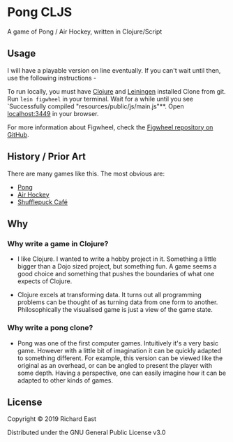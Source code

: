 # Pong CLJS

A game of Pong / Air Hockey, written in Clojure/Script

## Usage
I will have a playable version on line eventually. If you can't wait until then, use the following instructions -

To run locally, you must have [Clojure](https://clojure.org/) and [Leiningen](https://leiningen.org/) installed
Clone from git. 
Run `lein figwheel` in your terminal. Wait for a while until you see `Successfully compiled "resources/public/js/main.js"**. Open [localhost:3449](http://localhost:3449) in your browser.

For more information about Figwheel, check the [Figwheel repository on GitHub](https://github.com/bhauman/lein-figwheel).

## History / Prior Art
There are many games like this.
The most obvious are:
* [Pong](https://en.wikipedia.org/wiki/Pong)
* [Air Hockey](https://en.wikipedia.org/wiki/Air_hockey)
* [Shufflepuck Café](https://en.wikipedia.org/wiki/Shufflepuck_Caf%C3%A9)

## Why

### Why write a game in Clojure?
* I like Clojure. I wanted to write a hobby project in it. Something a little bigger than a Dojo sized project, but something fun. A game seems a good choice and something that pushes the boundaries of what one expects of Clojure.

* Clojure excels at transforming data. It turns out all programming problems can be thought of as turning data from one form to another. Philosophically the visualised game is just a view of the game state.

### Why write a pong clone?
* Pong was one of the first computer games. Intuitively it's a very basic game. However with a little bit of imagination it can be quickly adapted to something different. For example, this version can be viewed like the original as an overhead, or can be angled to present the player with some depth. Having a perspective, one can easily imagine how it can be adapted to other kinds of games.

## License
Copyright © 2019 Richard East

Distributed under the GNU General Public License v3.0
